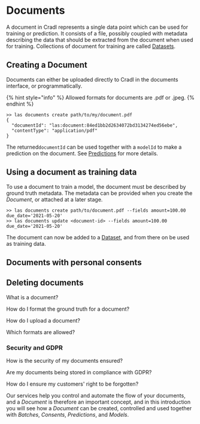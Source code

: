 # Documents

A document in Cradl represents a single data point which can be used for training or prediction. It consists of a file, possibly coupled with metadata describing the data that should be extracted from the document when used for training. Collections of document for training are called [Datasets](datasets.md).

## Creating a Document

Documents can either be uploaded directly to Cradl in the documents interface, or programmatically.

{% hint style="info" %}
Allowed formats for documents are .pdf or .jpeg.
{% endhint %}

```text
>> las documents create path/to/my/document.pdf
{
  "documentId": "las:document:84ed1bb2d2634072bd3134274ed56ebe",
  "contentType": "application/pdf"
}
```

The returned`documentId` can be used together with a `modelId` to make a prediction on the document. See [Predictions](predictions.md) for more details.

## Using a document as training data

To use a document to train a model, the document must be described by ground truth metadata. The metadata can be provided when you create the _Document_, or attached at a later stage.

```text
>> las documents create path/to/document.pdf --fields amount=100.00 due_date='2021-05-20'
>> las documents update <document-id> --fields amount=100.00 due_date='2021-05-20'
```

The document can now be added to a [Dataset](datasets.md), and from there on be used as training data.

## Documents with personal consents

## Deleting documents





What is a document?

How do I format the ground truth for a document?

How do I upload a document?

Which formats are allowed?

### Security and GDPR

How is the security of my documents ensured?

Are my documents being stored in compliance with GDPR?

How do I ensure my customers' right to be forgotten?





Our services help you control and automate the flow of your documents, and a _Document_ is therefore an important concept, and in this introduction you will see how a _Document_ can be created, controlled and used together with _Batches_, _Consents_, _Predictions_, and _Models_.

## 



